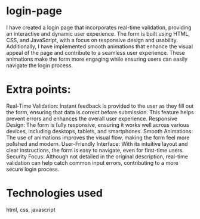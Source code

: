 # login-page

 I have created a login page that incorporates real-time validation, providing an interactive and dynamic user experience. The form is built using HTML, CSS, and JavaScript, with a focus on responsive design and usability. Additionally, I have implemented smooth animations that enhance the visual appeal of the page and contribute to a seamless user experience. These animations make the form more engaging while ensuring users can easily navigate the login process.

# Extra points:

Real-Time Validation: Instant feedback is provided to the user as they fill out the form, ensuring that data is correct before submission. This feature helps prevent errors and enhances the overall user experience.
Responsive Design: The form is fully responsive, ensuring it works well across various devices, including desktops, tablets, and smartphones.
Smooth Animations: The use of animations improves the visual flow, making the form feel more polished and modern.
User-Friendly Interface: With its intuitive layout and clear instructions, the form is easy to navigate, even for first-time users.
Security Focus: Although not detailed in the original description, real-time validation can help catch common input errors, contributing to a more secure login process.

 # Technologies used

 html,
 css, 
 javascript